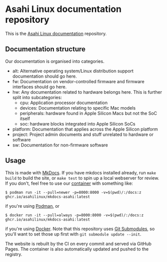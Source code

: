 # Asahi Linux documentation repository
This is the [Asahi Linux documentation](https://asahilinux.org/docs/) repository.

## Documentation structure
Our documentation is organised into categories.

- alt: Alternative operating system/Linux distribution support documentation
  should go here.
- fw: Documentation on vendor-controlled firmware and firmware interfaces should
  go here.
- hw: Any documentation related to hardware belongs here. This is further split
  into subcategories:
    - cpu: Application processor documentation
    - devices: Documentation relating to specific Mac models
    - peripherals: hardware found in Apple Silicon Macs but not the SoC itself
    - soc: hardware blocks integrated into Apple Silicon SoCs
- platform: Documentation that applies across the Apple Silicon platform
- project: Project admin documents and stuff unrelated to hardware or software
- sw: Documentation for non-firmware software

## Usage

This is made with [MkDocs](https://www.mkdocs.org/). If you have mkdocs installed
already, run `make build` to build the site, or `make test` to spin up a local webserver
for review. If you don't, feel free to use our [container](https://github.com/AsahiLinux/docs/pkgs/container/mkdocs-asahi)
with something like:

```
$ podman run -it --pull=newer -p=8000:8000 -v=$(pwd)/:/docs:z ghcr.io/asahilinux/mkdocs-asahi:latest
```

if you're using [Podman](https://podman.io), or

```
$ docker run -it --pull=always -p=8000:8000 -v=$(pwd)/:/docs:z ghcr.io/asahilinux/mkdocs-asahi:latest
```

if you're using [Docker](https://www.docker.com). Note that this repository uses
[Git Submodules](https://git-scm.com/book/en/v2/Git-Tools-Submodules), so you'll
want to set those up first with `git submodule update --init`.

The website is rebuilt by the CI on every commit and served via GitHub Pages.
The container is also automatically updated and pushed to the registry.
